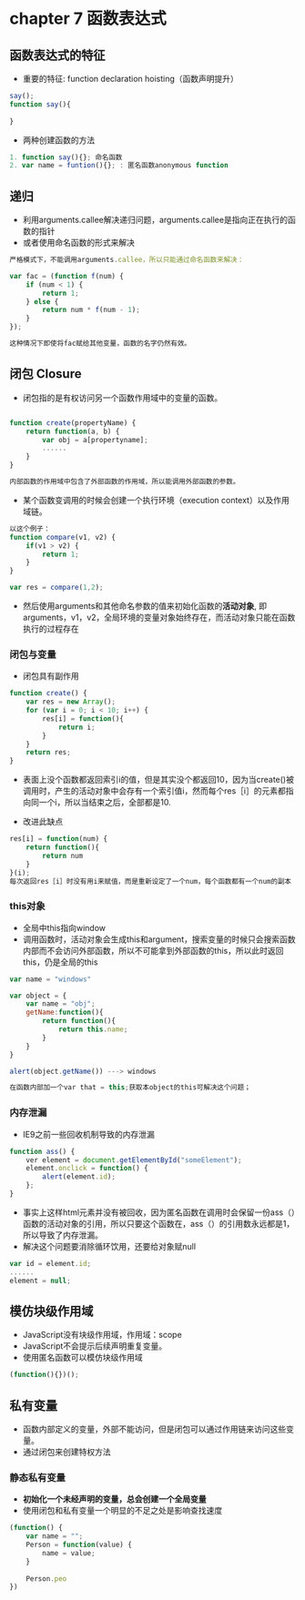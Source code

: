 # chapter 7 函数表达式

##  函数表达式的特征
* 重要的特征: function declaration hoisting（函数声明提升）

```JavaScript
say();
function say(){
	
}
```
* 两种创建函数的方法

```JavaScript
1. function say(){}; 命名函数
2. var name = funtion(){}; : 匿名函数anonymous function
```
## 递归
* 利用arguments.callee解决递归问题，arguments.callee是指向正在执行的函数的指针
* 或者使用命名函数的形式来解决

```JavaScript
严格模式下，不能调用arguments.callee，所以只能通过命名函数来解决：

var fac = (function f(num) {
	if (num < 1) {
		return 1;
	} else {
		return num * f(num - 1);
	}
});

这种情况下即使将fac赋给其他变量，函数的名字仍然有效。
```

## 闭包 Closure
* 闭包指的是有权访问另一个函数作用域中的变量的函数。

```JavaScript

function create(propertyName) {
	return function(a, b) {
		var obj = a[propertyname];
		......
	}
}

内部函数的作用域中包含了外部函数的作用域，所以能调用外部函数的参数。
```
* 某个函数变调用的时候会创建一个执行环境（execution context）以及作用域链。

```JavaScript
以这个例子：
function compare(v1, v2) {
    if(v1 > v2) {
        return 1;
    }
}

var res = compare(1,2);
```
* 然后使用arguments和其他命名参数的值来初始化函数的**活动对象**, 即arguments，v1，v2，全局环境的变量对象始终存在，而活动对象只能在函数执行的过程存在 

### 闭包与变量 
* 闭包具有副作用

```JavaScript
function create() {
    var res = new Array();
    for (var i = 0; i < 10; i++) {
        res[i] = function(){
            return i;
        }
    }
    return res;
}
```
* 表面上没个函数都返回索引i的值，但是其实没个都返回10，因为当create()被调用时，产生的活动对象中会存有一个索引值i，然而每个res［i］的元素都指向同一个i，所以当结束之后，全部都是10.

* 改进此缺点

```JavaScript
res[i] = function(num) {
    return function(){
        return num
    }
}(i);
每次返回res［i］时没有用i来赋值，而是重新设定了一个num，每个函数都有一个num的副本
```

### this对象
* 全局中this指向window
* 调用函数时，活动对象会生成this和argument，搜索变量的时候只会搜索函数内部而不会访问外部函数，所以不可能拿到外部函数的this，所以此时返回this，仍是全局的this

```JavaScript
var name = "windows"

var object = {
    var name = "obj";
    getName:function(){
        return function(){
            return this.name;
        }
    }
}

alert(object.getName()) ---> windows

在函数内部加一个var that = this;获取本object的this可解决这个问题；
```

### 内存泄漏
* IE9之前一些回收机制导致的内存泄漏

```JavaScript
function ass() {
    ver element = document.getElementById("someElement");
    element.onclick = function() {
        alert(element.id);
    };
}
``` 
* 事实上这样html元素并没有被回收，因为匿名函数在调用时会保留一份ass（）函数的活动对象的引用，所以只要这个函数在，ass（）的引用数永远都是1，所以导致了内存泄漏。
* 解决这个问题要消除循环饮用，还要给对象赋null

```JavaScript
var id = element.id;
......
element = null;
```
## 模仿块级作用域
* JavaScript没有块级作用域，作用域：scope
* JavaScript不会提示后续声明重复变量。
* 使用匿名函数可以模仿块级作用域

```JavaScript
(function(){})();
```
## 私有变量
* 函数内部定义的变量，外部不能访问，但是闭包可以通过作用链来访问这些变量。
* 通过闭包来创建特权方法

### 静态私有变量
* **初始化一个未经声明的变量，总会创建一个全局变量**
* 使用闭包和私有变量一个明显的不足之处是影响查找速度

```JavaScript
(function() {
    var name = "";
    Person = function(value) {
        name = value;
    }
    
    Person.peo
})
```


 
 


